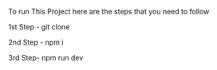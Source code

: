 To run This Project here are the steps that you need to follow

1st Step - git clone <url>

2nd Step - npm i

3rd Step- npm run dev
